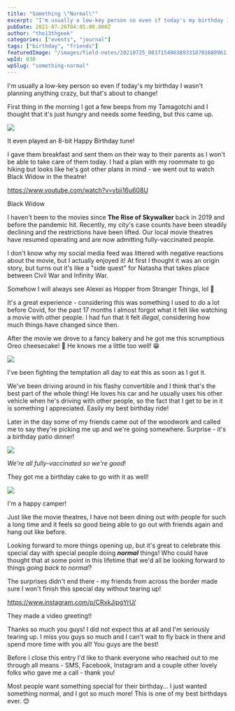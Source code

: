 ```yaml
---
title: "Something \"Normal\""
excerpt: "I'm usually a low-key person so even if today's my birthday I wasn't planning anything crazy, but that's about to change! First thing in the morning I got a…"
pubDate: 2021-07-26T04:05:00.000Z
author: "the13thgeek"
categories: ["events", "journal"]
tags: ["birthday", "friends"]
featuredImage: "/images/field-notes/20210725_0837154963893318701688961.jpg"
wpId: 830
wpSlug: "something-normal"
---
```


I'm usually a low-key person so even if today's my birthday I wasn't planning anything crazy, but that's about to change!

First thing in the morning I got a few beeps from my Tamagotchi and I thought that it's just hungry and needs some feeding, but this came up.

![](/images/field-notes/20210725_0837154963893318701688961.jpg)

It even played an 8-bit Happy Birthday tune!

I gave them breakfast and sent them on their way to their parents as I won't be able to take care of them today. I had a plan with my roommate to go hiking but looks like he's got other plans in mind - we went out to watch Black Widow in the theatre!

https://www.youtube.com/watch?v=ybji16u608U

Black Widow

I haven't been to the movies since **The Rise of Skywalker** back in 2019 and before the pandemic hit. Recently, my city's case counts have been steadily declining and the restrictions have been lifted. Our local movie theatres have resumed operating and are now admitting fully-vaccinated people.

I don't know why my social media feed was littered with negative reactions about the movie, but I actually enjoyed it! At first I thought it was an origin story, but turns out it's like a "side quest" for Natasha that takes place between Civil War and Infinity War.

Somehow I will always see Alexei as Hopper from Stranger Things, lol 🤣

It's a great experience - considering this was something I used to do a lot before Covid, for the past 17 months I almost forgot what it felt like watching a movie with other people. I had fun that it felt _illegal_, considering how much things have changed since then.

After the movie we drove to a fancy bakery and he got me this scrumptious Oreo cheesecake! 🥰 He knows me a little too well! 😁

![](/images/field-notes/20210725_2323598001035462480352616.jpg)

I've been fighting the temptation all day to eat this as soon as I got it.

We've been driving around in his flashy convertible and I think that's the best part of the whole thing! He loves his car and he usually uses his other vehicle when he's driving with other people, so the fact that I get to be in it is something I appreciated. Easily my best birthday ride!

Later in the day some of my friends came out of the woodwork and called me to say they're picking me up and we're going somewhere. Surprise - it's a birthday patio dinner!

![](/images/field-notes/20210725_2107396427302310998537353.jpg)

_We're all fully-vaccinated so we're good_!

They got me a birthday cake to go with it as well!

![](/images/field-notes/214331847_1023250438486986_8598852330937917692_n.jpg)

I'm a happy camper!

Just like the movie theatres, I have not been dining out with people for such a long time and it feels so good being able to go out with friends again and hang out like before.

Looking forward to more things opening up, but it's great to celebrate this special day with special people doing _**normal**_ things! Who could have thought that at some point in this lifetime that we'd all be looking forward to things _going back to normal_?

The surprises didn't end there - my friends from across the border made sure I won't finish this special day without tearing up!

https://www.instagram.com/p/CRxkJipgYrU/

They made a video greeting!!

Thanks so much you guys! I did not expect this at all and I'm seriously tearing up. I miss you guys so much and I can't wait to fly back in there and spend more time with you all! You guys are the best!

Before I close this entry I'd like to thank everyone who reached out to me through all means - SMS, Facebook, Instagram and a couple other lovely folks who gave me a call - thank you!

Most people want something special for their birthday... I just wanted something normal, and I got so much more! This is one of my best birthdays ever. 😊